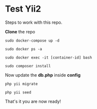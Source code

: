 # Test Yii2
Steps to work with this repo.

**Clone** the repo

```shell   
sudo docker-compose up -d
```
```shell
sudo docker ps -a
```
```shell
sudo docker exec -it [container-id] bash
```
```shell
sudo composer install
```
Now update the **db.php** inside **config**
```shell
php yii migrate
```
```shell
php yii seed
```
That's it you are now ready!